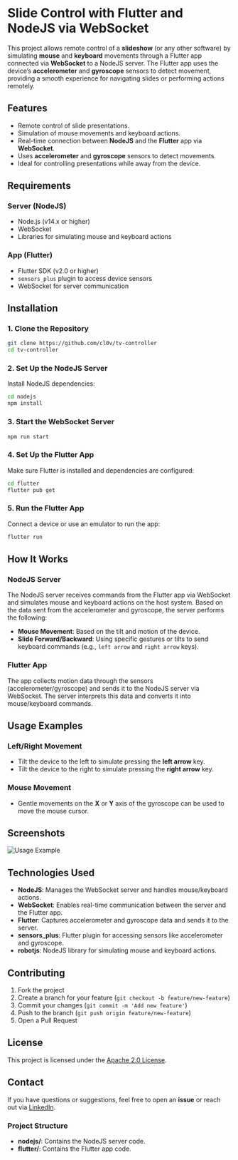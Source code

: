 # Slide Control with Flutter and NodeJS via WebSocket

This project allows remote control of a **slideshow** (or any other software) by simulating **mouse** and **keyboard** movements through a Flutter app connected via **WebSocket** to a NodeJS server. The Flutter app uses the device’s **accelerometer** and **gyroscope** sensors to detect movement, providing a smooth experience for navigating slides or performing actions remotely.

## Features

- Remote control of slide presentations.
- Simulation of mouse movements and keyboard actions.
- Real-time connection between **NodeJS** and the **Flutter** app via **WebSocket**.
- Uses **accelerometer** and **gyroscope** sensors to detect movements.
- Ideal for controlling presentations while away from the device.

## Requirements

### Server (NodeJS)

- Node.js (v14.x or higher)
- WebSocket
- Libraries for simulating mouse and keyboard actions

### App (Flutter)

- Flutter SDK (v2.0 or higher)
- `sensors_plus` plugin to access device sensors
- WebSocket for server communication

## Installation

### 1. Clone the Repository

```bash
git clone https://github.com/cl0v/tv-controller
cd tv-controller
```

### 2. Set Up the NodeJS Server

Install NodeJS dependencies:

```bash
cd nodejs
npm install
```

### 3. Start the WebSocket Server

```bash
npm run start
```

### 4. Set Up the Flutter App

Make sure Flutter is installed and dependencies are configured:

```bash
cd flutter
flutter pub get
```

### 5. Run the Flutter App

Connect a device or use an emulator to run the app:

```bash
flutter run
```

## How It Works

### NodeJS Server

The NodeJS server receives commands from the Flutter app via WebSocket and simulates mouse and keyboard actions on the host system. Based on the data sent from the accelerometer and gyroscope, the server performs the following:

- **Mouse Movement**: Based on the tilt and motion of the device.
- **Slide Forward/Backward**: Using specific gestures or tilts to send keyboard commands (e.g., `left arrow` and `right arrow` keys).

### Flutter App

The app collects motion data through the sensors (accelerometer/gyroscope) and sends it to the NodeJS server via WebSocket. The server interprets this data and converts it into mouse/keyboard commands.

## Usage Examples

### Left/Right Movement

- Tilt the device to the left to simulate pressing the **left arrow** key.
- Tilt the device to the right to simulate pressing the **right arrow** key.

### Mouse Movement

- Gentle movements on the **X** or **Y** axis of the gyroscope can be used to move the mouse cursor.

## Screenshots

![Usage Example](/screenshots/output.gif)

## Technologies Used

- **NodeJS**: Manages the WebSocket server and handles mouse/keyboard actions.
- **WebSocket**: Enables real-time communication between the server and the Flutter app.
- **Flutter**: Captures accelerometer and gyroscope data and sends it to the server.
- **sensors_plus**: Flutter plugin for accessing sensors like accelerometer and gyroscope.
- **robotjs**: NodeJS library for simulating mouse and keyboard actions.

## Contributing

1. Fork the project
2. Create a branch for your feature (`git checkout -b feature/new-feature`)
3. Commit your changes (`git commit -m 'Add new feature'`)
4. Push to the branch (`git push origin feature/new-feature`)
5. Open a Pull Request


## License

This project is licensed under the [Apache 2.0 License](https://www.apache.org/licenses/LICENSE-2.0).

## Contact

If you have questions or suggestions, feel free to open an **issue** or reach out via [LinkedIn](https://www.linkedin.com/in/marcelo-fernandes-viana-a49311329/).

### Project Structure

- **nodejs/**: Contains the NodeJS server code.
- **flutter/**: Contains the Flutter app code.
